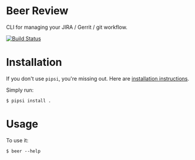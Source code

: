 # Beer Review

CLI for managing your JIRA / Gerrit / git workflow.

[![Build Status](https://travis-ci.org/kunickiaj/beer-review.svg?branch=master)](https://travis-ci.org/kunickiaj/beer-review)

# Installation

If you don't use `pipsi`, you're missing out.
Here are [installation instructions](https://github.com/mitsuhiko/pipsi#readme).

Simply run:

    $ pipsi install .


# Usage

To use it:

    $ beer --help
